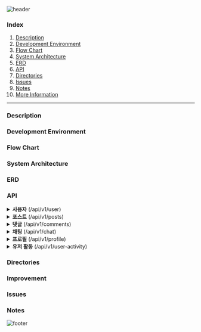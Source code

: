 ![header](https://capsule-render.vercel.app/api?type=rect&color=timeAuto&section=header&text=improve-ssk-pro)

### Index
1. [Description](#Description)
2. [Development Environment](#Development-Environment)
3. [Flow Chart](#Flow-Chart)
4. [System Architecture](#System-Architecture)
5. [ERD](#ERD)
6. [API](#API)
7. [Directories](#Directories)
8. [Issues](#Issues)
9. [Notes](#Notes)
10. [More Information](#More-Informaion)



---

### Description

### Development Environment

### Flow Chart

### System Architecture

### ERD

### API

<details>

<summary><b>사용자</b> (/api/v1/user)</summary>


| Method |      End Point       | Description |
|:------:|:--------------------:|:-----------:|
|  GET   |        /login        |     로그인     |
|  POST  |      /register       |    회원가입     |
|  GET   | /check-duplicated-id |  아이디 중복 확인  |
|  GET   |       /find-id       |   아이디 찾기    |
|  GET   |    /find-password    |   비밀번호 찾기   |
| DELETE |   /delete-account    |    회원 탈퇴    |

</details>

<details>

<summary><b>포스트</b> (/api/v1/posts)</summary>


| Method |  End Point  |  Description   |
|:------:|:-----------:|:--------------:|
|  GET   |             |   포스트 목록 보기    |
|  GET   |             |   포스트 목록 정렬    |
|  GET   |             |   포스트 목록 페이징   |
|  GET   |             |   포스트 상세 보기    |
|  POST  |             |    포스트 북마크     |
|  POST  |             |     포스트 작성     |
|  POST  |             |   포스트 이미지 저장   |
|  PUT   |             |   포스트 임시 저장    |
|  GET   |             | 포스트 임시 저장 불러오기 |
|  PUT   |             |     포스트 수정     |
| DELETE |             |     포스트 삭제     |


</details>


<details>

<summary><b>댓글</b> (/api/v1/comments)</summary>


| Method |  End Point  | Description |
|:------:|:-----------:|:-----------:|
|  POST  |             |    댓글 작성    |
|  PUT   |             |    댓글 수정    |
| DELETE |             |    댓글 삭제    |
|  GET   |             |  댓글 목록 보기   |


</details>


<details>

<summary><b>채팅</b> (/api/v1/chat)</summary>


| Method |  End Point  | Description |
|:------:|:-----------:|:-----------:|
|  POST  |             |  채팅 메시지 발송  |
|  GET   |             |  채팅 메시지 보기  |
|  GET   |             |  채팅 목록 보기   |
| DELETE |             |  채팅 내역 삭제   |


</details>


<details>

<summary><b>프로필</b> (/api/v1/profile)</summary>


| Method |  End Point  | Description |
|:------:|:-----------:|:-----------:|
|  POST  |             | 프로필 이미지 수정  |
|  GET   |             |   프로필 수정    |


</details>


<details>

<summary><b>유저 활동</b> (/api/v1/user-activity)</summary>


| Method |  End Point  |  Description  |
|:------:|:-----------:|:-------------:|
|        |             |  작성한 포스팅 목록   |
|        |             |   작성한 댓글 목록   |
|        |             |    북마크 목록     |
|        |             |     구독 목록     |
|        |             | 나를 북마크한 유저 목록 |
|        |             | 나를 구독한 유저 목록  |


</details>





### Directories

### Improvement

### Issues

### Notes



![footer](https://capsule-render.vercel.app/api?type=waving&&color=timeAuto&section=footer)
